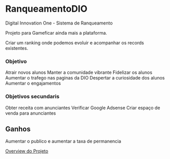 # RanqueamentoDIO
Digital Innovation One - Sistema de Ranqueamento 

Projeto para Gameficar ainda mais a plataforma.

Criar um ranking onde podemos evoluir e acompanhar os records existentes.

### Objetivo

Atrair novos alunos
Manter a comunidade vibrante
Fidelizar os alunos
Aumentar o trafego nas paginas da DIO
Despertar a curiosidade dos alunos
Aumentar o engajamentos

### Objetivos secundaris

Obter receita com anunciantes
Verificar Google Adsense 
Criar espaço de venda para anunciantes

## Ganhos 
 
Aumentar o publico e aumentar a taxa de permanencia

[Overview do Projeto](https://github.com/VagnerBellacosa/RanqueamentoDIO/blob/main/Overview.Md)
